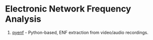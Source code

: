 # Electronic Network Frequency Analysis

1. [pyenf](https://github.com/deerajnagothu/pyenf\_extraction) - Python-based, ENF extraction from video/audio recordings.
